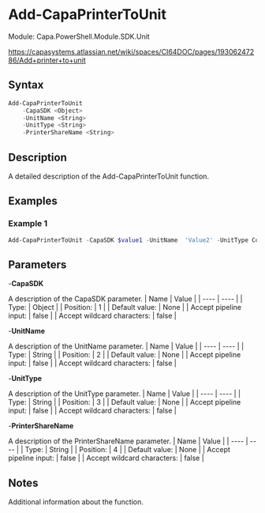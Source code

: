 # Add-CapaPrinterToUnit
Module: Capa.PowerShell.Module.SDK.Unit

https://capasystems.atlassian.net/wiki/spaces/CI64DOC/pages/19306247286/Add+printer+to+unit

## Syntax

```powershell
Add-CapaPrinterToUnit
	-CapaSDK <Object>
	-UnitName <String>
	-UnitType <String>
	-PrinterShareName <String>
```

## Description

A detailed description of the Add-CapaPrinterToUnit function.

## Examples

### Example 1
```powershell
Add-CapaPrinterToUnit -CapaSDK $value1 -UnitName  'Value2' -UnitType Computer -PrinterShareName  'Value4'
```
    

## Parameters

-**CapaSDK**

A description of the CapaSDK parameter.
| Name | Value |
| ---- | ---- |
| Type: | Object |
| Position: | 1 | 
| Default value: | None | 
| Accept pipeline input: | false | 
| Accept wildcard characters: | false | 

-**UnitName**

A description of the UnitName  parameter.
| Name | Value |
| ---- | ---- |
| Type: | String |
| Position: | 2 | 
| Default value: | None | 
| Accept pipeline input: | false | 
| Accept wildcard characters: | false | 

-**UnitType**

A description of the UnitType parameter.
| Name | Value |
| ---- | ---- |
| Type: | String |
| Position: | 3 | 
| Default value: | None | 
| Accept pipeline input: | false | 
| Accept wildcard characters: | false | 

-**PrinterShareName**

A description of the PrinterShareName  parameter.
| Name | Value |
| ---- | ---- |
| Type: | String |
| Position: | 4 | 
| Default value: | None | 
| Accept pipeline input: | false | 
| Accept wildcard characters: | false | 


## Notes

Additional information about the function.
